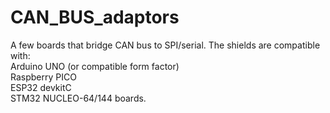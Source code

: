 # CAN_BUS_adaptors
 A few boards that bridge CAN bus to SPI/serial.
 The shields are compatible with:     
  Arduino UNO (or compatible form factor)     
   Raspberry PICO       
    ESP32 devkitC        
    STM32 NUCLEO-64/144 boards.
